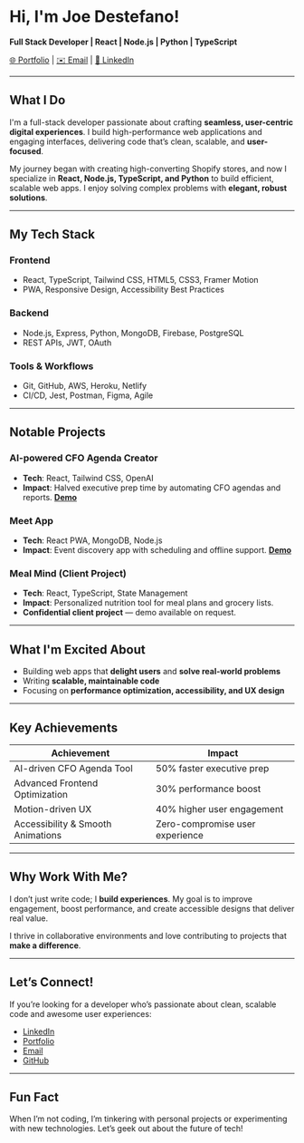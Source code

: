 # Hi, I'm Joe Destefano!

**Full Stack Developer | React | Node.js | Python | TypeScript**  

[🌐 Portfolio](https://destefanojoewebdev.com) | [✉️ Email](mailto:destefanojoewebdev@gmail.com) | [🔗 LinkedIn](https://www.linkedin.com/in/joeadestefano)

---

## What I Do

I'm a full-stack developer passionate about crafting **seamless, user-centric digital experiences**. I build high-performance web applications and engaging interfaces, delivering code that’s clean, scalable, and **user-focused**.

My journey began with creating high-converting Shopify stores, and now I specialize in **React, Node.js, TypeScript, and Python** to build efficient, scalable web apps. I enjoy solving complex problems with **elegant, robust solutions**.

---

## My Tech Stack

### Frontend
- React, TypeScript, Tailwind CSS, HTML5, CSS3, Framer Motion  
- PWA, Responsive Design, Accessibility Best Practices  

### Backend
- Node.js, Express, Python, MongoDB, Firebase, PostgreSQL  
- REST APIs, JWT, OAuth  

### Tools & Workflows
- Git, GitHub, AWS, Heroku, Netlify  
- CI/CD, Jest, Postman, Figma, Agile  

---

## Notable Projects

### AI-powered CFO Agenda Creator
- **Tech**: React, Tailwind CSS, OpenAI  
- **Impact**: Halved executive prep time by automating CFO agendas and reports. [**Demo**](https://offical-cfo-t0uz.onrender.com)  

### Meet App
- **Tech**: React PWA, MongoDB, Node.js  
- **Impact**: Event discovery app with scheduling and offline support. [**Demo**](https://jdestefano11.github.io/meet-app/)  

### Meal Mind (Client Project)
- **Tech**: React, TypeScript, State Management  
- **Impact**: Personalized nutrition tool for meal plans and grocery lists.  
- **Confidential client project** — demo available on request.  

---

## What I'm Excited About
- Building web apps that **delight users** and **solve real-world problems**  
- Writing **scalable, maintainable code**  
- Focusing on **performance optimization, accessibility, and UX design**  

---

## Key Achievements

| Achievement                       | Impact                                  |
|-----------------------------------|-----------------------------------------|
| AI-driven CFO Agenda Tool          | 50% faster executive prep              |
| Advanced Frontend Optimization     | 30% performance boost                  |
| Motion-driven UX                   | 40% higher user engagement             |
| Accessibility & Smooth Animations  | Zero-compromise user experience        |

---

## Why Work With Me?
I don’t just write code; I **build experiences**. My goal is to improve engagement, boost performance, and create accessible designs that deliver real value.  

I thrive in collaborative environments and love contributing to projects that **make a difference**.

---

## Let’s Connect!
If you’re looking for a developer who’s passionate about clean, scalable code and awesome user experiences:  

- [LinkedIn](https://www.linkedin.com/in/joeadestefano)  
- [Portfolio](https://destefanojoewebdev.com)  
- [Email](mailto:destefanojoewebdev@gmail.com)  
- [GitHub](https://github.com/jdestefano11)  

---

## Fun Fact
When I’m not coding, I’m tinkering with personal projects or experimenting with new technologies. Let’s geek out about the future of tech! 
